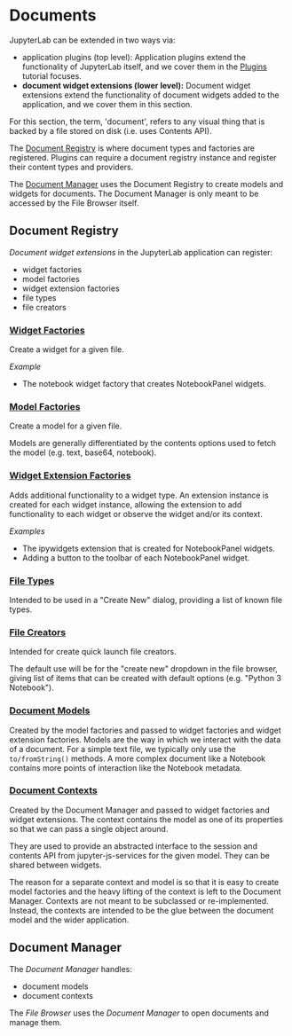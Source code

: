 # Documents

JupyterLab can be extended in two ways via:

- application plugins (top level): Application plugins extend the
  functionality of JupyterLab itself, and we cover them in the
  [Plugins](./plugins) tutorial focuses.
- **document widget extensions (lower level):** Document widget extensions extend
  the functionality of document widgets added to the application, and we cover
  them in this section.

For this section, the term, 'document', refers to any visual thing that is
backed by a file stored on disk (i.e. uses Contents API).

The [Document Registry](http://jupyter.org/jupyterlab/classes/_docregistry_registry_.documentregistry.html)
is where document types and factories are registered.  Plugins can require
a document registry instance and register their content types and providers.

The [Document Manager](http://jupyter.org/jupyterlab/classes/_docmanager_manager_.documentmanager.html)
uses the Document Registry to create models and widgets for documents.  The
Document Manager is only meant to be accessed by the File Browser itself.


## Document Registry

*Document widget extensions* in the JupyterLab application can register:

- widget factories
- model factories
- widget extension factories
- file types
- file creators

### [Widget Factories](http://jupyter.org/jupyterlab/classes/_docregistry_registry_.documentregistry.html#addwidgetfactory)

Create a widget for a given file.

*Example*
- The notebook widget factory that creates NotebookPanel widgets.

### [Model Factories](http://jupyter.org/jupyterlab/classes/_docregistry_registry_.documentregistry.html#addmodelfactory)

Create a model for a given file.

Models are generally differentiated by the contents options used to fetch the model (e.g. text, base64, notebook).

### [Widget Extension Factories](http://jupyter.org/jupyterlab/classes/_docregistry_registry_.documentregistry.html#addwidgetextension)

Adds additional functionality to a widget type. An extension instance is
created for each widget instance, allowing the extension to add functionality
to each widget or observe the widget and/or its context.

*Examples*
- The ipywidgets extension that is created for NotebookPanel widgets.
- Adding a button to the toolbar of each NotebookPanel widget.

### [File Types](http://jupyter.org/jupyterlab/classes/_docregistry_registry_.documentregistry.html#addfiletype)

Intended to be used in a "Create New" dialog, providing a list of known file types.

### [File Creators](http://jupyter.org/jupyterlab/classes/_docregistry_registry_.documentregistry.html#addcreator)

Intended for create quick launch file creators.

The default use will be for the "create new" dropdown in the file browser,
giving list of items that can be created with default options  (e.g. "Python 3 Notebook").

### [Document Models](http://jupyter.org/jupyterlab/interfaces/_docregistry_interfaces_.idocumentmodel.html)

Created by the model factories and passed to widget factories and widget
extension factories.  Models are the way in which we interact with the data of
a document.  For a simple text file, we typically only use the 
`to/fromString()` methods.  A more complex document like a Notebook
contains more points of interaction like the Notebook metadata.

### [Document Contexts](http://jupyter.org/jupyterlab/interfaces/_docregistry_interfaces_.idocumentcontext.html)

Created by the Document Manager and passed to widget factories and
widget extensions.  The context contains the model as one of its properties
so that we can pass a single object around.

They are used to provide an abstracted interface
to the session and contents API from jupyter-js-services for the
given model.  They can be shared between widgets.

The reason for a separate context and model is so that it is easy to create
model factories and the heavy lifting of the context is left to the Document
Manager.  Contexts are not meant to be subclassed or re-implemented. Instead, the contexts are intended to be the glue between the document model and the wider application.


## Document Manager

The *Document Manager* handles: 
- document models
- document contexts

The *File Browser* uses the *Document Manager* to open documents and manage them.
